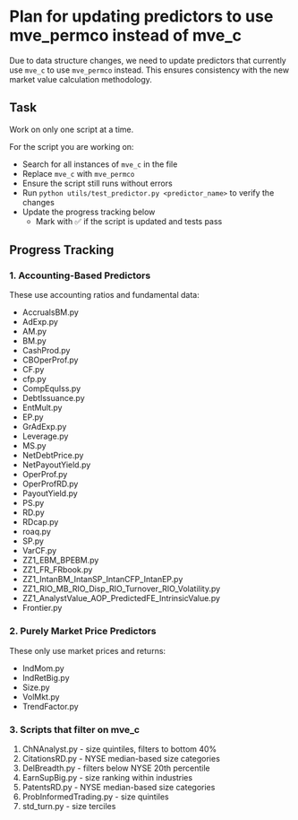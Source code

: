 # Plan for updating predictors to use mve_permco instead of mve_c

Due to data structure changes, we need to update predictors that currently use `mve_c` to use `mve_permco` instead. This ensures consistency with the new market value calculation methodology.

## Task 

Work on only one script at a time.

For the script you are working on:

- Search for all instances of `mve_c` in the file
- Replace `mve_c` with `mve_permco` 
- Ensure the script still runs without errors
- Run `python utils/test_predictor.py <predictor_name>` to verify the changes
- Update the progress tracking below
    - Mark with ✅ if the script is updated and tests pass

## Progress Tracking

### 1. Accounting-Based Predictors
These use accounting ratios and fundamental data:
- AccrualsBM.py
- AdExp.py
- AM.py
- BM.py
- CashProd.py
- CBOperProf.py
- CF.py
- cfp.py
- CompEquIss.py
- DebtIssuance.py
- EntMult.py
- EP.py
- GrAdExp.py
- Leverage.py
- MS.py
- NetDebtPrice.py
- NetPayoutYield.py
- OperProf.py
- OperProfRD.py
- PayoutYield.py
- PS.py
- RD.py
- RDcap.py
- roaq.py
- SP.py
- VarCF.py
- ZZ1_EBM_BPEBM.py
- ZZ1_FR_FRbook.py
- ZZ1_IntanBM_IntanSP_IntanCFP_IntanEP.py
- ZZ1_RIO_MB_RIO_Disp_RIO_Turnover_RIO_Volatility.py 
- ZZ1_AnalystValue_AOP_PredictedFE_IntrinsicValue.py 
- Frontier.py 

### 2. Purely Market Price Predictors
These only use market prices and returns:
- IndMom.py
- IndRetBig.py
- Size.py
- VolMkt.py
- TrendFactor.py

### 3. Scripts that filter on mve_c
1. ChNAnalyst.py - size quintiles, filters to bottom 40%
2. CitationsRD.py - NYSE median-based size categories
3. DelBreadth.py - filters below NYSE 20th percentile
4. EarnSupBig.py - size ranking within industries
6. PatentsRD.py - NYSE median-based size categories
7. ProbInformedTrading.py - size quintiles
8. std_turn.py - size terciles